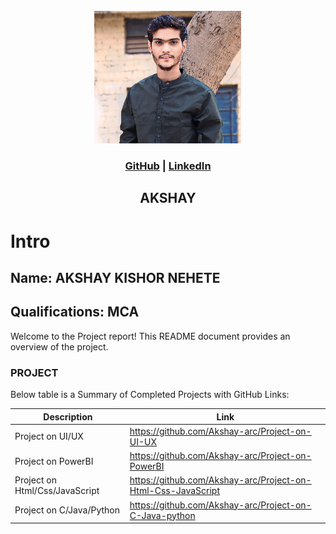 <!-- PROJECT LOGO -->
<br />

<div align="center">
   <img src='https://github.com/Akshay-arc/My-Portfolio/blob/abe700570682498b33e1e4ced5fd7b5849e5fb6b/image-236x212.jpg' />


<h3 align="center">
  <a href="https://github.com/Akshay-arc">GitHub</a> |
  <a href="https://www.linkedin.com/in/akshay-nehete">LinkedIn</a>
</h3>
  <h2> AKSHAY </h2>
</div>

# Intro

## Name: AKSHAY KISHOR NEHETE

## Qualifications: MCA

Welcome to the Project report! This README document provides an overview of the project.

### PROJECT

Below table is a Summary of Completed Projects with GitHub Links:

| Description                                                           | Link                                                                                         |
|-----------------------------------------------------------------------|----------------------------------------------------------------------------------------------|
| Project on UI/UX                                                      | https://github.com/Akshay-arc/Project-on-UI-UX                                               |
| Project on PowerBI                                                    | https://github.com/Akshay-arc/Project-on-PowerBI                                             |
| Project on Html/Css/JavaScript                                        | https://github.com/Akshay-arc/Project-on-Html-Css-JavaScript                                 |
| Project on C/Java/Python                                              | https://github.com/Akshay-arc/Project-on-C-Java-python                                       |
